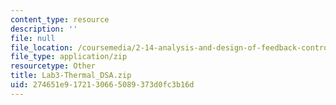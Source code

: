 ```yaml
---
content_type: resource
description: ''
file: null
file_location: /coursemedia/2-14-analysis-and-design-of-feedback-control-systems-spring-2014/274651e9172130665089373d0fc3b16d_Lab3-Thermal_DSA.zip
file_type: application/zip
resourcetype: Other
title: Lab3-Thermal_DSA.zip
uid: 274651e9-1721-3066-5089-373d0fc3b16d
---
```

